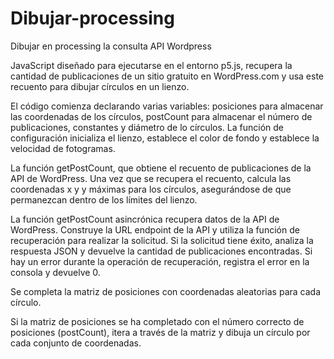 # Dibujar-processing

Dibujar en processing la consulta API Wordpress

JavaScript diseñado para ejecutarse en el entorno p5.js, recupera la cantidad de publicaciones de un sitio gratuito en WordPress.com y usa este recuento para dibujar círculos en un lienzo.

El código comienza declarando varias variables: posiciones para almacenar las coordenadas de los círculos, postCount para almacenar el número de publicaciones, constantes y diámetro de lo círculos. La función de configuración inicializa el lienzo, establece el color de fondo y establece la velocidad de fotogramas.

La función getPostCount, que obtiene el recuento de publicaciones de la API de WordPress. Una vez que se recupera el recuento, calcula las coordenadas x y y máximas para los círculos, asegurándose de que permanezcan dentro de los límites del lienzo.

La función getPostCount asincrónica recupera datos de la API de WordPress. Construye la URL endpoint de la API y utiliza la función de recuperación para realizar la solicitud. Si la solicitud tiene éxito, analiza la respuesta JSON y devuelve la cantidad de publicaciones encontradas. Si hay un error durante la operación de recuperación, registra el error en la consola y devuelve 0.

Se completa la matriz de posiciones con coordenadas aleatorias para cada círculo.

Si la matriz de posiciones se ha completado con el número correcto de posiciones (postCount), itera a través de la matriz y dibuja un círculo por cada conjunto de coordenadas.